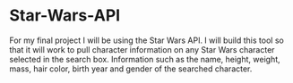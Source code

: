 # Star-Wars-API
For my final project I will be using the Star Wars API. 
I will build this tool so that it will work to pull character information on any Star Wars character selected in the search box. 
Information such as the name, height, weight, mass, hair color, birth year and gender of the searched character.

